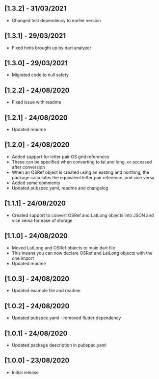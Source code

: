 ## [1.3.2] - 31/03/2021

* Changed test dependency to earlier version

## [1.3.1] - 29/03/2021

* Fixed hints brought up by dart analyzer

## [1.3.0] - 29/03/2021

* Migrated code to null safety

## [1.2.2] - 24/08/2020

* Fixed issue with readme

## [1.2.1] - 24/08/2020

* Updated readme

## [1.2.0] - 24/08/2020

* Added support for letter pair OS grid references
* These can be specified when converting to lat and long, or accessed after conversion
* When an OSRef object is created using an easting and northing, the package calculates the equivalent letter pair reference, and vice versa
* Added some comments
* Updated pubspec.yaml, readme and changelog

## [1.1.1] - 24/08/2020

* Created support to convert OSRef and LatLong objects into JSON and vice versa for ease of storage

## [1.1.0] - 24/08/2020

* Moved LatLong and OSRef objects to main dart file
* This means you can now declare OSRef and LatLong objects with the one import
* Updated readme


## [1.0.3] - 24/08/2020

* Updated example file and readme

## [1.0.2] - 24/08/2020

* Updated pubspec.yaml - removed flutter dependency

## [1.0.1] - 24/08/2020

* Updated package description in pubspec.yaml

## [1.0.0] - 23/08/2020

* Initial release
